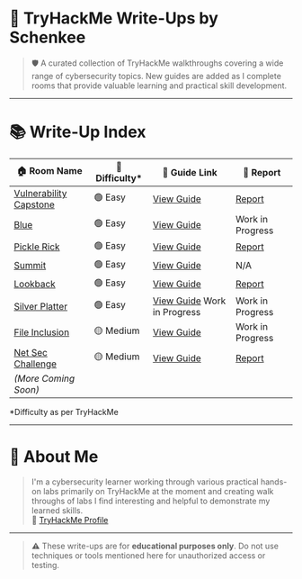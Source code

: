 # 🧠 TryHackMe Write-Ups by Schenkee

> 🛡️ A curated collection of TryHackMe walkthroughs covering a wide range of cybersecurity topics. New guides are added as I complete rooms that provide valuable learning and practical skill development.

---

# 📚 Write-Up Index

| 🏠 Room Name              | 🎯 Difficulty* | 📘 Guide Link                        | 📄 Report |  
|---------------------------|----------------|---------------------------------------|---------------------------------------|
| [Vulnerability Capstone](https://tryhackme.com/room/vulnerabilitycapstone)  | 🟢 Easy | [View Guide](https://github.com/Schenkee/TryHackMe-Guides/blob/main/Vulnerability_Capstone/Vulnerability_Capstone.md) | [Report](https://github.com/Schenkee/TryHackMe-Guides/blob/main/Reports/Vulnerability_Capstone_report.md) |  
| [Blue](https://tryhackme.com/room/blue)  | 🟢 Easy | [View Guide](https://github.com/Schenkee/TryHackMe-Guides/blob/main/Blue/Blue.md) | Work in Progress |  
| [Pickle Rick](https://tryhackme.com/room/picklerick) | 🟢 Easy | [View Guide](https://github.com/Schenkee/TryHackMe-Guides/blob/main/Pickle_Rick/Pickle_Rick.md) | [Report](https://github.com/Schenkee/TryHackMe-Guides/blob/main/Reports/Pickle_Rick_report.md) |    
| [Summit](https://tryhackme.com/room/summit) |🟢 Easy | [View Guide](https://github.com/Schenkee/TryHackMe-Guides/blob/main/Summit/Summit.md) | N/A |  
| [Lookback](https://tryhackme.com/room/lookback)  | 🟢 Easy | [View Guide](https://github.com/Schenkee/TryHackMe-Guides/blob/main/Lookback/Lookback.md) | [Report](https://github.com/Schenkee/TryHackMe-Guides/blob/main/Reports/Lookback_report.md) |  
| [Silver Platter](https://tryhackme.com/room/silverplatter)  | 🟢 Easy | [View Guide](https://github.com/Schenkee/TryHackMe-Guides/blob/main/Silver_Platter/Silver_Platter.md) Work in Progress | Work in Progress |    
| [File Inclusion](https://tryhackme.com/room/fileinc)            | 🟡 Medium     | [View Guide](https://github.com/Schenkee/TryHackMe-Guides/blob/main/File_Inclusion/File_Inclusion.md)   | Work in Progress |  
| [Net Sec Challenge](https://tryhackme.com/room/netsecchallenge) |  🟡 Medium   | [View Guide](https://github.com/Schenkee/TryHackMe-Guides/blob/main/Net_Sec_Challenge/Net_Sec_Challenge.md)| [Report](https://github.com/Schenkee/TryHackMe-Guides/blob/main/Reports/Net_Sec_Challenge_report.md) |  
| *(More Coming Soon)*      |               |                                       |
  
*Difficulty as per TryHackMe
  
---

# 👤 About Me

> I'm a cybersecurity learner working through various practical hands-on labs primarily on TryHackMe at the moment and creating walk throughs of labs I find interesting and helpful to demonstrate my learned skills.  
🔗 [TryHackMe Profile](https://tryhackme.com/p/schenkee)  

---

> ⚠️ These write-ups are for **educational purposes only**. Do not use techniques or tools mentioned here for unauthorized access or testing.

